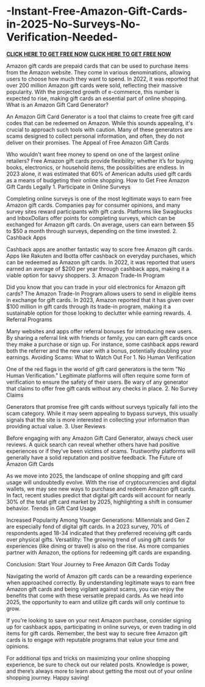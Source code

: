 # -Instant-Free-Amazon-Gift-Cards-in-2025-No-Surveys-No-Verification-Needed-

**[CLICK HERE TO GET FREE NOW](https://www.amazon.com/free-gift-card/s?k=free+gift+card)**
**[CLICK HERE TO GET FREE NOW](https://amazon.com/gift-cards/b?ie=UTF8&node=2238192011)**

Amazon gift cards are prepaid cards that can be used to purchase items from the Amazon website. They come in various denominations, allowing users to choose how much they want to spend. In 2022, it was reported that over 200 million Amazon gift cards were sold, reflecting their massive popularity. With the projected growth of e-commerce, this number is expected to rise, making gift cards an essential part of online shopping. What is an Amazon Gift Card Generator?

An Amazon Gift Card Generator is a tool that claims to create free gift card codes that can be redeemed on Amazon. While this sounds appealing, it's crucial to approach such tools with caution. Many of these generators are scams designed to collect personal information, and often, they do not deliver on their promises. The Appeal of Free Amazon Gift Cards

Who wouldn't want free money to spend on one of the largest online retailers? Free Amazon gift cards provide flexibility; whether it’s for buying books, electronics, or household items, the possibilities are endless. In 2023 alone, it was estimated that 60% of American adults used gift cards as a means of budgeting their online shopping. How to Get Free Amazon Gift Cards Legally 1. Participate in Online Surveys

Completing online surveys is one of the most legitimate ways to earn free Amazon gift cards. Companies pay for consumer opinions, and many survey sites reward participants with gift cards. Platforms like Swagbucks and InboxDollars offer points for completing surveys, which can be exchanged for Amazon gift cards. On average, users can earn between $5 to $50 a month through surveys, depending on the time invested. 2. Cashback Apps

Cashback apps are another fantastic way to score free Amazon gift cards. Apps like Rakuten and Ibotta offer cashback on everyday purchases, which can be redeemed as Amazon gift cards. In 2022, it was reported that users earned an average of $200 per year through cashback apps, making it a viable option for savvy shoppers. 3. Amazon Trade-In Program

Did you know that you can trade in your old electronics for Amazon gift cards? The Amazon Trade-In Program allows users to send in eligible items in exchange for gift cards. In 2023, Amazon reported that it has given over $100 million in gift cards through its trade-in program, making it a sustainable option for those looking to declutter while earning rewards. 4. Referral Programs

Many websites and apps offer referral bonuses for introducing new users. By sharing a referral link with friends or family, you can earn gift cards once they make a purchase or sign up. For instance, some cashback apps reward both the referrer and the new user with a bonus, potentially doubling your earnings. Avoiding Scams: What to Watch Out For 1. No Human Verification

One of the red flags in the world of gift card generators is the term "No Human Verification." Legitimate platforms will often require some form of verification to ensure the safety of their users. Be wary of any generator that claims to offer free gift cards without any checks in place. 2. No Survey Claims

Generators that promise free gift cards without surveys typically fall into the scam category. While it may seem appealing to bypass surveys, this usually signals that the site is more interested in collecting your information than providing actual value. 3. User Reviews

Before engaging with any Amazon Gift Card Generator, always check user reviews. A quick search can reveal whether others have had positive experiences or if they’ve been victims of scams. Trustworthy platforms will generally have a solid reputation and positive feedback. The Future of Amazon Gift Cards

As we move into 2025, the landscape of online shopping and gift card usage will undoubtedly evolve. With the rise of cryptocurrencies and digital wallets, we may see new ways to purchase and redeem Amazon gift cards. In fact, recent studies predict that digital gift cards will account for nearly 30% of the total gift card market by 2025, highlighting a shift in consumer behavior. Trends in Gift Card Usage

Increased Popularity Among Younger Generations: Millennials and Gen Z are especially fond of digital gift cards. In a 2023 survey, 70% of respondents aged 18-34 indicated that they preferred receiving gift cards over physical gifts. Versatility: The growing trend of using gift cards for experiences (like dining or travel) is also on the rise. As more companies partner with Amazon, the options for redeeming gift cards are expanding.

Conclusion: Start Your Journey to Free Amazon Gift Cards Today

Navigating the world of Amazon gift cards can be a rewarding experience when approached correctly. By understanding legitimate ways to earn free Amazon gift cards and being vigilant against scams, you can enjoy the benefits that come with these versatile prepaid cards. As we head into 2025, the opportunity to earn and utilize gift cards will only continue to grow.

If you’re looking to save on your next Amazon purchase, consider signing up for cashback apps, participating in online surveys, or even trading in old items for gift cards. Remember, the best way to secure free Amazon gift cards is to engage with reputable programs that value your time and opinions.

For additional tips and tricks on maximizing your online shopping experience, be sure to check out our related posts. Knowledge is power, and there’s always more to learn about getting the most out of your online shopping journey. Happy saving!

